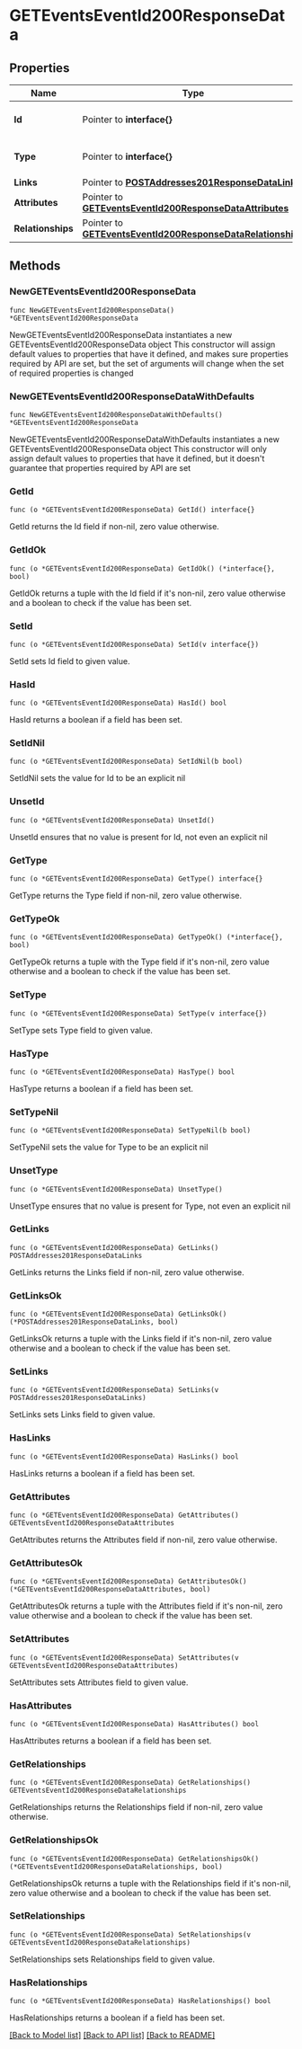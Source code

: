 # GETEventsEventId200ResponseData

## Properties

Name | Type | Description | Notes
------------ | ------------- | ------------- | -------------
**Id** | Pointer to **interface{}** | The resource&#39;s id | [optional] 
**Type** | Pointer to **interface{}** | The resource&#39;s type | [optional] 
**Links** | Pointer to [**POSTAddresses201ResponseDataLinks**](POSTAddresses201ResponseDataLinks.md) |  | [optional] 
**Attributes** | Pointer to [**GETEventsEventId200ResponseDataAttributes**](GETEventsEventId200ResponseDataAttributes.md) |  | [optional] 
**Relationships** | Pointer to [**GETEventsEventId200ResponseDataRelationships**](GETEventsEventId200ResponseDataRelationships.md) |  | [optional] 

## Methods

### NewGETEventsEventId200ResponseData

`func NewGETEventsEventId200ResponseData() *GETEventsEventId200ResponseData`

NewGETEventsEventId200ResponseData instantiates a new GETEventsEventId200ResponseData object
This constructor will assign default values to properties that have it defined,
and makes sure properties required by API are set, but the set of arguments
will change when the set of required properties is changed

### NewGETEventsEventId200ResponseDataWithDefaults

`func NewGETEventsEventId200ResponseDataWithDefaults() *GETEventsEventId200ResponseData`

NewGETEventsEventId200ResponseDataWithDefaults instantiates a new GETEventsEventId200ResponseData object
This constructor will only assign default values to properties that have it defined,
but it doesn't guarantee that properties required by API are set

### GetId

`func (o *GETEventsEventId200ResponseData) GetId() interface{}`

GetId returns the Id field if non-nil, zero value otherwise.

### GetIdOk

`func (o *GETEventsEventId200ResponseData) GetIdOk() (*interface{}, bool)`

GetIdOk returns a tuple with the Id field if it's non-nil, zero value otherwise
and a boolean to check if the value has been set.

### SetId

`func (o *GETEventsEventId200ResponseData) SetId(v interface{})`

SetId sets Id field to given value.

### HasId

`func (o *GETEventsEventId200ResponseData) HasId() bool`

HasId returns a boolean if a field has been set.

### SetIdNil

`func (o *GETEventsEventId200ResponseData) SetIdNil(b bool)`

 SetIdNil sets the value for Id to be an explicit nil

### UnsetId
`func (o *GETEventsEventId200ResponseData) UnsetId()`

UnsetId ensures that no value is present for Id, not even an explicit nil
### GetType

`func (o *GETEventsEventId200ResponseData) GetType() interface{}`

GetType returns the Type field if non-nil, zero value otherwise.

### GetTypeOk

`func (o *GETEventsEventId200ResponseData) GetTypeOk() (*interface{}, bool)`

GetTypeOk returns a tuple with the Type field if it's non-nil, zero value otherwise
and a boolean to check if the value has been set.

### SetType

`func (o *GETEventsEventId200ResponseData) SetType(v interface{})`

SetType sets Type field to given value.

### HasType

`func (o *GETEventsEventId200ResponseData) HasType() bool`

HasType returns a boolean if a field has been set.

### SetTypeNil

`func (o *GETEventsEventId200ResponseData) SetTypeNil(b bool)`

 SetTypeNil sets the value for Type to be an explicit nil

### UnsetType
`func (o *GETEventsEventId200ResponseData) UnsetType()`

UnsetType ensures that no value is present for Type, not even an explicit nil
### GetLinks

`func (o *GETEventsEventId200ResponseData) GetLinks() POSTAddresses201ResponseDataLinks`

GetLinks returns the Links field if non-nil, zero value otherwise.

### GetLinksOk

`func (o *GETEventsEventId200ResponseData) GetLinksOk() (*POSTAddresses201ResponseDataLinks, bool)`

GetLinksOk returns a tuple with the Links field if it's non-nil, zero value otherwise
and a boolean to check if the value has been set.

### SetLinks

`func (o *GETEventsEventId200ResponseData) SetLinks(v POSTAddresses201ResponseDataLinks)`

SetLinks sets Links field to given value.

### HasLinks

`func (o *GETEventsEventId200ResponseData) HasLinks() bool`

HasLinks returns a boolean if a field has been set.

### GetAttributes

`func (o *GETEventsEventId200ResponseData) GetAttributes() GETEventsEventId200ResponseDataAttributes`

GetAttributes returns the Attributes field if non-nil, zero value otherwise.

### GetAttributesOk

`func (o *GETEventsEventId200ResponseData) GetAttributesOk() (*GETEventsEventId200ResponseDataAttributes, bool)`

GetAttributesOk returns a tuple with the Attributes field if it's non-nil, zero value otherwise
and a boolean to check if the value has been set.

### SetAttributes

`func (o *GETEventsEventId200ResponseData) SetAttributes(v GETEventsEventId200ResponseDataAttributes)`

SetAttributes sets Attributes field to given value.

### HasAttributes

`func (o *GETEventsEventId200ResponseData) HasAttributes() bool`

HasAttributes returns a boolean if a field has been set.

### GetRelationships

`func (o *GETEventsEventId200ResponseData) GetRelationships() GETEventsEventId200ResponseDataRelationships`

GetRelationships returns the Relationships field if non-nil, zero value otherwise.

### GetRelationshipsOk

`func (o *GETEventsEventId200ResponseData) GetRelationshipsOk() (*GETEventsEventId200ResponseDataRelationships, bool)`

GetRelationshipsOk returns a tuple with the Relationships field if it's non-nil, zero value otherwise
and a boolean to check if the value has been set.

### SetRelationships

`func (o *GETEventsEventId200ResponseData) SetRelationships(v GETEventsEventId200ResponseDataRelationships)`

SetRelationships sets Relationships field to given value.

### HasRelationships

`func (o *GETEventsEventId200ResponseData) HasRelationships() bool`

HasRelationships returns a boolean if a field has been set.


[[Back to Model list]](../README.md#documentation-for-models) [[Back to API list]](../README.md#documentation-for-api-endpoints) [[Back to README]](../README.md)


